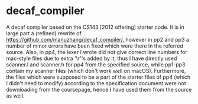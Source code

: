 # decaf_compiler

A decaf compiler based on the CS143 [2012 offering] starter code. It is in large part a (refined) rewrite of https://github.com/manuzhang/decaf_compiler/, however in pp2 and pp3 a number of minor errors have been fixed which were there in the referred source. Also, in pp4, the lexer I wrote did not give correct line numbers for mac-style files due to extra '\r''s added by it, thus I have directly used scanner.l and scanner.h for pp4 from the specified source, while pp1-pp3 contain my scanner files (which don't work well on macOS). Furthermore, the files which were supposed to be a part of the starter files of pp4 (which I didn't need to modify) according to the specification document were not downloading from the coursepage, hence I have used them from the source as well.
